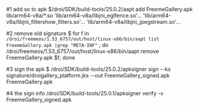 #1 add so to apk
$/droi/SDK/build-tools/25.0.2/aapt add FreemeGallery.apk lib/arm64-v8a/*.so
 'lib/arm64-v8a/libjni_eglfence.so'...
 'lib/arm64-v8a/libjni_filtershow_filters.so'...
 'lib/arm64-v8a/libjni_jpegstream.so'...

#2 remove old signature
$ for f in `/droi/freemeos/1.53_6757/out/host/linux-x86/bin/aapt list FreemeGallery.apk |grep "META-INF"` ; do /droi/freemeos/1.53_6757/out/host/linux-x86/bin/aapt remove FreemeGallery.apk $f; done

#3 sign the apk
$ /droi/SDK/build-tools/25.0.2/apksigner sign --ks signature/droigallery_platform.jks --out FreemeGallery_signed.apk FreemeGallery.apk

#4 the sign info
/droi/SDK/build-tools/25.0.1/apksigner verify -v FreemeGallery_signed.apk
